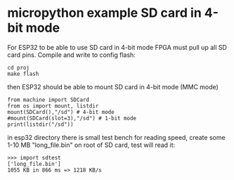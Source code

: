 # micropython example SD card in 4-bit mode

For ESP32 to be able to use SD card in 4-bit mode
FPGA must pull up all SD card pins.
Compile and write to config flash:

    cd proj
    make flash

then ESP32 should be able to mount SD card in 4-bit mode (MMC mode)

    from machine import SDCard
    from os import mount, listdir
    mount(SDCard(),"/sd") # 4-bit mode
    #mount(SDCard(slot=3),"/sd") # 1-bit mode
    print(listdir("/sd"))

in esp32 directory there is small test bench for reading speed,
create some 1-10 MB "long_file.bin" on root of SD card, test will
read it:

    >>> import sdtest
    ['long_file.bin']
    1055 KB in 866 ms => 1218 KB/s
